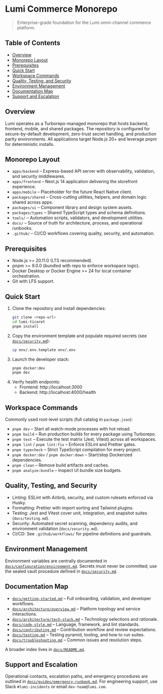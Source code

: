 # Lumi Commerce Monorepo

> Enterprise-grade foundation for the Lumi omni-channel commerce platform.

## Table of Contents

- [Overview](#overview)
- [Monorepo Layout](#monorepo-layout)
- [Prerequisites](#prerequisites)
- [Quick Start](#quick-start)
- [Workspace Commands](#workspace-commands)
- [Quality, Testing, and Security](#quality-testing-and-security)
- [Environment Management](#environment-management)
- [Documentation Map](#documentation-map)
- [Support and Escalation](#support-and-escalation)

## Overview

Lumi operates as a Turborepo-managed monorepo that hosts backend, frontend, mobile, and shared packages. The repository is configured for secure-by-default development, zero-trust secret handling, and production parity environments. All applications target Node.js 20+ and leverage pnpm for deterministic installs.

## Monorepo Layout

- `apps/backend` – Express-based API server with observability, validation, and security middlewares.
- `apps/frontend` – Next.js 14 application delivering the storefront experience.
- `apps/mobile` – Placeholder for the future React Native client.
- `packages/shared` – Cross-cutting utilities, helpers, and domain logic shared across apps.
- `packages/ui` – Component library and design system assets.
- `packages/types` – Shared TypeScript types and schema definitions.
- `tools/` – Automation scripts, validators, and development utilities.
- `docs/` – Source of truth for architecture, process, and operational runbooks.
- `.github/` – CI/CD workflows covering quality, security, and automation.

## Prerequisites

- Node.js >= 20.11.0 (LTS recommended).
- pnpm >= 9.0.0 (bundled with repo to enforce workspace logic).
- Docker Desktop or Docker Engine >= 24 for local container orchestration.
- Git with LFS support.

## Quick Start

1. Clone the repository and install dependencies:
   ```bash
   git clone <repo-url>
   cd lumi-ticaret
   pnpm install
   ```
2. Copy the environment template and populate required secrets (see [`docs/security.md`](docs/security.md)):
   ```bash
   cp env/.env.template env/.env
   ```
3. Launch the developer stack:
   ```bash
   pnpm docker:dev
   pnpm dev
   ```
4. Verify health endpoints:
   - Frontend: http://localhost:3000
   - Backend: http://localhost:4000/health

## Workspace Commands

Commonly used root-level scripts (full catalog in `package.json`):

- `pnpm dev` – Start all watch-mode processes with hot reload.
- `pnpm build` – Run production builds for every package using Turborepo.
- `pnpm test` – Execute the test matrix (Jest, Vitest) across all workspaces.
- `pnpm lint` / `pnpm lint:fix` – Enforce ESLint and Prettier gates.
- `pnpm typecheck` – Strict TypeScript compilation for every project.
- `pnpm docker:dev` / `pnpm docker:down` – Start/stop Dockerized dependencies.
- `pnpm clean` – Remove build artifacts and caches.
- `pnpm analyze:bundle` – Inspect UI bundle size budgets.

## Quality, Testing, and Security

- Linting: ESLint with Airbnb, security, and custom rulesets enforced via Husky.
- Formatting: Prettier with import sorting and Tailwind plugins.
- Testing: Jest and Vitest cover unit, integration, and snapshot suites (`docs/testing.md`).
- Security: Automated secret scanning, dependency audits, and environment validation (`docs/security.md`).
- CI/CD: See `.github/workflows/` for pipeline definitions and guardrails.

## Environment Management

Environment variables are centrally documented in [`docs/configuration/environment.md`](docs/configuration/environment.md). Secrets must never be committed; use the sealed vault procedure defined in [`docs/security.md`](docs/security.md#secret-management-policy).

## Documentation Map

- [`docs/getting-started.md`](docs/getting-started.md) – Full onboarding, validation, and developer workflows.
- [`docs/architecture/overview.md`](docs/architecture/overview.md) – Platform topology and service interactions.
- [`docs/architecture/tech-stack.md`](docs/architecture/tech-stack.md) – Technology selections and rationale.
- [`docs/code-style.md`](docs/code-style.md) – Language, framework, and lint standards.
- [`docs/contributing.md`](docs/contributing.md) – Contribution workflow and review expectations.
- [`docs/testing.md`](docs/testing.md) – Testing pyramid, tooling, and how to run suites.
- [`docs/troubleshooting.md`](docs/troubleshooting.md) – Common issues and resolution steps.

A broader index lives in [`docs/README.md`](docs/README.md).

## Support and Escalation

Operational contacts, escalation paths, and emergency procedures are outlined in [`docs/guides/emergency-runbook.md`](docs/guides/emergency-runbook.md). For engineering support, use Slack `#lumi-incidents` or email `dev-team@lumi.com`.
